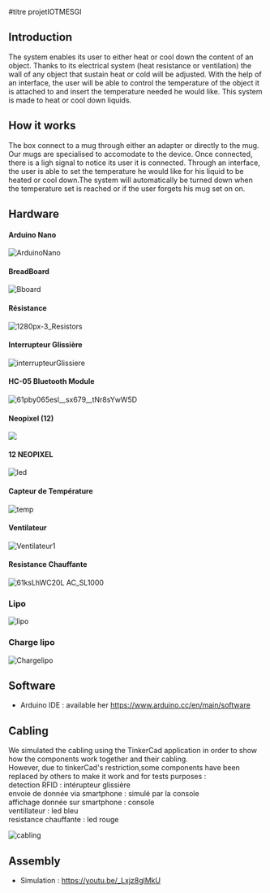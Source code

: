 #titre projetIOTMESGI


## Introduction

The system enables its user to either heat or cool down the content of an object. Thanks to its electrical system (heat resistance or ventilation) the wall of any object that sustain heat or cold will be adjusted. With the help of an interface, the user will be able to control the temperature of the object it is attached to and insert the temperature needed he would like. 
This system is made to heat or cool down liquids. 


## How it works

The box connect to a mug through either an adapter or directly to the mug. Our mugs are specialised to accomodate to the device. Once connected, there is a ligh signal to notice its user it is connected. Through an interface, the user is able to set the temperature he would like for his liquid to be heated or cool down.The system will automatically be turned down when the temperature set is reached or if the user forgets his mug set on on.

## Hardware

#### Arduino Nano
![ArduinoNano](https://user-images.githubusercontent.com/25655382/80193736-a643ff80-8619-11ea-9a15-a2dd49cb21b1.JPG)

#### BreadBoard

![Bboard](https://user-images.githubusercontent.com/25655382/80186337-219fb400-860e-11ea-84fd-c3b88b63d84b.JPG)

#### Résistance 

![1280px-3_Resistors](https://user-images.githubusercontent.com/25655382/80209985-3f334480-8633-11ea-865c-0b81b504f60f.jpg)

#### Interrupteur Glissière

![interrupteurGlissiere](https://user-images.githubusercontent.com/25655382/80114142-7b0ed100-8583-11ea-9df4-b39672bf626c.jpg)

#### HC-05 Bluetooth Module

![61pby065esl__sx679__tNr8sYwW5D](https://user-images.githubusercontent.com/25655382/80210404-047ddc00-8634-11ea-93fe-0a63779e26b9.png)

#### Neopixel (12)

![](https://cdn.discordapp.com/attachments/701813803628626010/703234373280989254/ar-anneau-neopixel-12-leds-rgb-ada1643-22875.jpg)

#### 12 NEOPIXEL
![led]()


#### Capteur de Température

![temp](https://user-images.githubusercontent.com/25655382/80186901-0d0feb80-860f-11ea-951f-9e281f355958.png)


#### Ventilateur

![Ventilateur1](https://user-images.githubusercontent.com/25655382/80187548-1cdbff80-8610-11ea-8fb1-f478eb012a1e.jpg)

#### Resistance Chauffante 
![61ksLhWC20L _AC_SL1000_](https://user-images.githubusercontent.com/25655382/80187267-a0492100-860f-11ea-9d12-52c5d51957d7.jpg)

### Lipo
![lipo](https://user-images.githubusercontent.com/25655382/80189469-fec3ce80-8612-11ea-9600-cc7c2eea8839.JPG)

### Charge lipo
![Chargelipo](https://user-images.githubusercontent.com/25655382/80189605-37fc3e80-8613-11ea-9994-03f85e14e3ff.JPG)

## Software 

* Arduino IDE : available her https://www.arduino.cc/en/main/software

## Cabling
We simulated the cabling using the TinkerCad application in order to show how the components work together and their cabling.<br/>
However, due to tinkerCad's restriction,some components have been replaced by others to make it work and for tests purposes :<br/>
detection RFID : intérupteur glissière<br/>
envoie de donnée via smartphone : simulé par la console<br/>
affichage donnée sur smartphone : console<br/>
ventillateur : led bleu<br/>
resistance chauffante : led rouge

![cabling](https://user-images.githubusercontent.com/25655382/80202760-6899a380-8626-11ea-8f33-26cafc6183d8.JPG)

## Assembly

* Simulation : https://youtu.be/_Lxjz8glMkU
